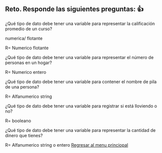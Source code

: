 ## Reto. Responde las siguientes preguntas: 👍
¿Qué tipo de dato debe tener una variable para representar la calificación promedio de un
curso?

numerica/ flotante

R=  Numerico flotante

¿Qué tipo de dato debe tener una variable para representar el número de personas en un
hogar?

R= Numerico entero

¿Qué tipo de dato debe tener una variable para contener el nombre de pila de una persona?

R= Alfanumerico string

¿Qué tipo de dato debe tener una variable para registrar si está lloviendo o no?

R= booleano

¿Qué tipo de dato debe tener una variable para representar la cantidad de dinero que
tienes?

R= Alfanumerico string o entero
[Regresar al menu princiopal](https://github.com/escuelaDeCodigoMargaritaMaza/escuela_de_codigo/tree/main/PENSAMIENTO_COMPUTACIONAL)

